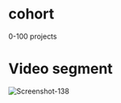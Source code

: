 # cohort
0-100 projects


# Video segment
<img src="https://i.ibb.co/fkbBRBk/Screenshot-138.png" alt="Screenshot-138" border="0">
